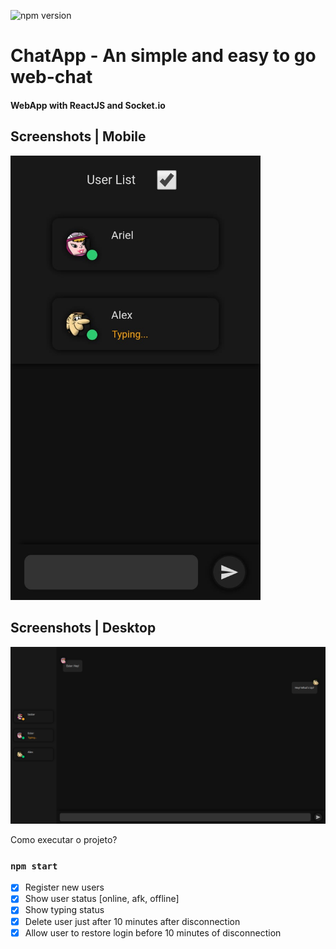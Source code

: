 ![npm version](https://img.shields.io/npm/v/react.svg?style=flat)

# ChatApp - An simple and easy to go web-chat
#### WebApp with ReactJS and Socket.io
## Screenshots | Mobile

<p>
  <img width="400" alt="Screenshot 0 - mobile" src="/screenshots/mobile.jpeg">
</p>

## Screenshots | Desktop

<p>
  <img width="800" alt="Screenshot 0 - mobile" src="/screenshots/desktop.png">
</p>

Como executar o projeto?
### `npm start`

- [x] Register new users
- [x] Show user status [online, afk, offline]
- [x] Show typing status
- [x] Delete user just after 10 minutes after disconnection
- [x] Allow user to restore login before 10 minutes of disconnection